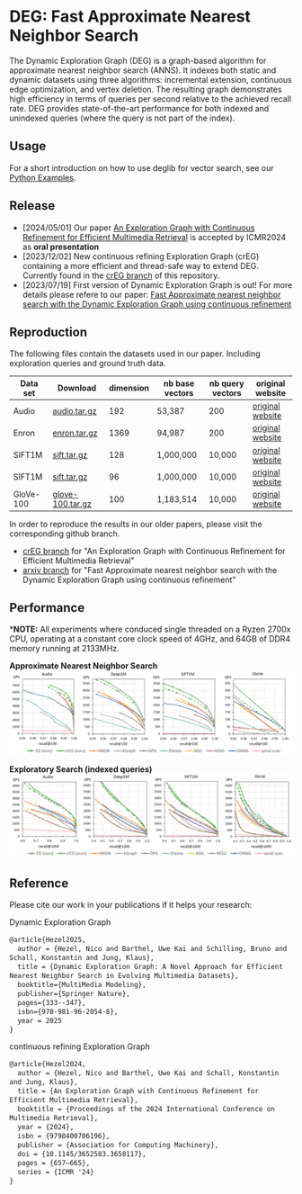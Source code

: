# DEG: Fast Approximate Nearest Neighbor Search

The Dynamic Exploration Graph (DEG) is a graph-based algorithm for approximate nearest neighbor search (ANNS). It indexes both static and dynamic datasets using three algorithms: incremental extension, continuous edge optimization, and vertex deletion. The resulting graph demonstrates high efficiency in terms of queries per second relative to the achieved recall rate. DEG provides state-of-the-art performance for both indexed and unindexed queries (where the query is not part of the index).

## Usage
For a short introduction on how to use deglib for vector search, see our [Python Examples](python/README.md#examples).

## Release

- [2024/05/01] Our paper [An Exploration Graph with Continuous Refinement for Efficient Multimedia Retrieval](https://doi.org/10.1145/3652583.3658117) is accepted by ICMR2024 as **oral presentation**
- [2023/12/02] New continuous refining Exploration Graph (crEG) containing a more efficient and thread-safe way to extend DEG. Currently found in the [crEG branch](https://github.com/Visual-Computing/DynamicExplorationGraph/tree/crEG) of this repository.
- [2023/07/19] First version of Dynamic Exploration Graph is out! For more details please refere to our paper: 
[Fast Approximate nearest neighbor search with the Dynamic Exploration Graph using continuous refinement](https://arxiv.org/abs/2307.10479)

## Reproduction

The following files contain the datasets used in our paper. Including exploration queries and ground truth data.

| Data set  | Download                                                                           | dimension | nb base vectors | nb query vectors | original website                                               |
|-----------|------------------------------------------------------------------------------------|-----------|-----------------|------------------|----------------------------------------------------------------|
| Audio    | [audio.tar.gz](https://static.visual-computing.com/paper/DEG/audio.tar.gz)         | 192       | 53,387       | 200           | [original website](https://www.cs.princeton.edu/cass/)             |
| Enron    | [enron.tar.gz](https://static.visual-computing.com/paper/DEG/enron.tar.gz)         | 1369      | 94,987       | 200           | [original website](https://www.cs.cmu.edu/~enron/)             |
| SIFT1M    | [sift.tar.gz](https://static.visual-computing.com/paper/DEG/sift.tar.gz)           | 128       | 1,000,000       | 10,000           | [original website](http://corpus-texmex.irisa.fr/)             |
| SIFT1M    | [sift.tar.gz](https://static.visual-computing.com/paper/DEG/deep1m.tar.gz)     | 96        | 1,000,000       | 10,000           | [original website](https://github.com/facebookresearch/ppuda)             |
| GloVe-100 | [glove-100.tar.gz](https://static.visual-computing.com/paper/DEG/glove-100.tar.gz) | 100       | 1,183,514       | 10,000           | [original website](https://nlp.stanford.edu/projects/glove/)   |

In order to reproduce the results in our older papers, please visit the corresponding github branch.
- [crEG branch](https://github.com/Visual-Computing/DynamicExplorationGraph/tree/crEG) for "An Exploration Graph with Continuous Refinement for Efficient Multimedia Retrieval"
- [arxiv branch](https://github.com/Visual-Computing/DynamicExplorationGraph/tree/arxiv) for "Fast Approximate nearest neighbor search with the Dynamic Exploration Graph using continuous refinement"




## Performance

***NOTE:** All experiments where conduced single threaded on a Ryzen 2700x CPU, operating at a constant core clock speed of 4GHz, and 64GB of DDR4 memory running at 2133MHz.

**Approximate Nearest Neighbor Search**
![ANNS](figures/anns_qps_vs_recall.jpg)

**Exploratory Search (indexed queries)**
![Exploration](figures/exploration_qps_vs_recall.jpg)

## Reference

Please cite our work in your publications if it helps your research:

Dynamic Exploration Graph
```
@article{Hezel2025,
  author = {Hezel, Nico and Barthel, Uwe Kai and Schilling, Bruno and Schall, Konstantin and Jung, Klaus},
  title = {Dynamic Exploration Graph: A Novel Approach for Efficient Nearest Neighbor Search in Evolving Multimedia Datasets},
  booktitle={MultiMedia Modeling},
  publisher={Springer Nature},
  pages={333--347},
  isbn={978-981-96-2054-8},
  year = 2025
}
```

continuous refining Exploration Graph
```
@article{Hezel2024,
  author = {Hezel, Nico and Barthel, Uwe Kai and Schall, Konstantin and Jung, Klaus},
  title = {An Exploration Graph with Continuous Refinement for Efficient Multimedia Retrieval},
  booktitle = {Proceedings of the 2024 International Conference on Multimedia Retrieval},
  year = {2024},
  isbn = {9798400706196},
  publisher = {Association for Computing Machinery},
  doi = {10.1145/3652583.3658117},
  pages = {657–665},
  series = {ICMR '24}
}
```